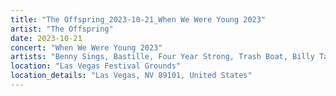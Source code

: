 ```yaml
---
title: "The Offspring_2023-10-21_When We Were Young 2023"
artist: "The Offspring"
date: 2023-10-21
concert: "When We Were Young 2023"
artists: "Benny Sings, Bastille, Four Year Strong, Trash Boat, Billy Talent, Anti-Flag, Biig Piig, Oakman, Amaia, Beauty School, Simple Plan, Huora, Anfisa Letyago, AJJ, 5 Seconds of Summer, Bowling for Soup, Cyan Kicks, AR/CO, Angel Olsen, Antònia Font, alt-J, Boston Manor, Sum 41, Benson Boone, 30 Seconds to Mars, The Offspring, Klamydia, 070 Shake"
location: "Las Vegas Festival Grounds"
location_details: "Las Vegas, NV 89101, United States"
---
```

